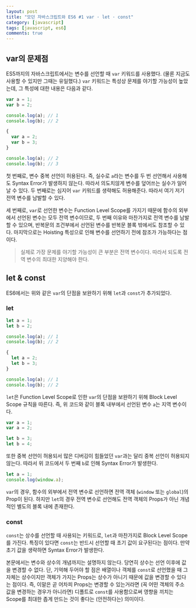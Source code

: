 ```yaml
---
layout: post
title: "모던 자바스크립트와 ES6 #1 var · let · const"
category: [javascript]
tags: [javascript, es6]
comments: true
---
```


## var의 문제점

ES5까지의 자바스크립트에서는 변수를 선언할 때 `var` 키워드를 사용했다. (물론 지금도 사용할 수 있지만 그때는 유일했다.) `var` 키워드는 특성상 문제를 야기할 가능성이 높았는데, 그 특성에 대한 내용은 다음과 같다.

```javascript
var a = 1;
var b = 2;

console.log(a); // 1
console.log(b); // 2

{
  var a = 2;
  var b = 3;
}

console.log(a); // 2
console.log(b); // 3
```

첫 번째로, 변수 중복 선언이 허용된다. 즉, 실수로 `a`라는 변수를 두 번 선언해서 사용해도 Syntax Error가 발생하지 않는다. 따라서 의도치않게 변수를 덮어쓰는 실수가 일어날 수 있다. 두 번째로는 심지어 `var` 키워드를 생략해도 허용해준다. 따라서 여기 저기 전역 변수를 남발할 수 있다.

세 번째로, `var`로 선언한 변수는 Function Level Scope를 가지기 때문에 함수의 외부에서 선언된 변수는 모두 전역 변수이므로, 두 번째 이유와 마찬가지로 전역 변수를 남발할 수 있으며, 반복문의 조건부에서 선언된 변수를 반복문 블록 밖에서도 참조할 수 있다. 마지막으로는 Hoisting 특성으로 인해 변수를 선언하기 전에 참조가 가능하다는 점이다.

> 실제로 가장 문제를 야기할 가능성이 큰 부분은 전역 변수이다. 따라서 되도록 전역 변수의 최대한 지양해야 한다.

## let & const

ES6에서는 위와 같은 `var`의 단점을 보완하기 위해 `let`과 `const`가 추가되었다.

### let

```javascript
let a = 1;
let b = 2;

console.log(a); // 1
console.log(b); // 2

{
  let a = 2;
  let b = 3;
}

console.log(a); // 1
console.log(b); // 2
```

`let`은 Function Level Scope로 인한 `var`의 단점을 보완하기 위해 Block Level Scope 규칙을 따른다. 즉, 위 코드와 같이 블록 내부에서 선언된 변수 `a`는 지역 변수이다.

```javascript
var a = 1;
var a = 2;

let b = 3;
let b = 4;
```

또한 중복 선언이 허용되서 많은 디버깅이 힘들었던 `var`과는 달리 중복 선언이 허용되지 않는다. 따라서 위 코드에서 두 번째 `b`로 인해 Syntax Error가 발생한다.

```javascript
let a = 1;
console.log(window.a);
```

`var`의 경우, 함수의 외부에서 전역 변수로 선언하면 전역 객체 (`window` 또는 `global`)의 Prop이 된다. 하지만 `let`의 경우 전역 변수로 선언해도 전역 객체의 Props가 아닌 개념적인 별도의 블록 내에 존재한다.

### const

`const`는 상수를 선언할 때 사용되는 키워드로, `let`과 마찬가지로 Block Level Scope를 가진다. 특징이 있다면 `const`는 반드시 선언할 때 초기 값이 요구된다는 점이다. 만약 초기 값을 생략하면 Syntax Error가 발생한다.

본문에서는 변수와 상수의 개념까지는 설명하지 않는다. 당연히 상수는 선언 이후에 값을 변경할 수 없다. 단, 기억해 두어야 할 점은 배열이나 객체를 `const`로 선언했을 때 그 자체는 상수이지만 객체가 가지는 Props는 상수가 아니기 때문에 값을 변경할 수 있다는 점이다. 즉, 이말은 곧 어차피 Props는 변경할 수 있는거라면 (꼭 어떤 객체의 주소 값을 변경하는 경우가 아니라면) 디폴트로 `const`를 사용함으로써 영향을 끼치는 Scope를 최대한 좁게 만드는 것이 좋다는 (안전하다는) 의미이다.
